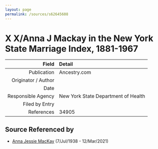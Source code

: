 ```yaml
---
layout: page
permalink: /sources/s62645608
---
```


# X X/Anna J Mackay in the New York State Marriage Index, 1881-1967

Field | Detail
---:|:---
Publication | Ancestry.com
Originator / Author | 
Date | 
Responsible Agency | New York State Department of Health
Filed by Entry | 
References | 34905

## Source Referenced by

* [Anna Jessie MacKay](../people/@41265374@-anna-jessie-mackay-b1938-7-7-d2021-3-12.md) (7/Jul/1938 - 12/Mar/2021)
